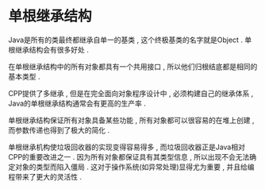 # 单根继承结构

Java是所有的类最终都继承自单一的基类 , 这个终极基类的名字就是Object . 单根继承结构会有很多好处 . 

在单根继承结构中的所有对象都具有一个共用接口 , 所以他们归根结底都是相同的基本类型 . 

CPP提供了多继承 , 但是在完全面向对象程序设计中 , 必须构建自己的继承体系 , Java的单根继承结构通常会有更高的生产率 . 

单根继承结构保证所有对象具备某些功能 , 所有对象都可以很容易的在堆上创建 , 而参数传递也得到了极大的简化 . 

单根继承机构使垃圾回收器的实现变得容易得多 , 而垃圾回收器正是Java相对CPP的重要改进之一 . 因为所有对象都保证具有其类型信息 , 所以出现不会无法确定对象的类型而陷入僵局 . 这对于操作系统\(如异常处理\)显得尤为重要 , 并且给编程带来了更大的灵活性 . 

